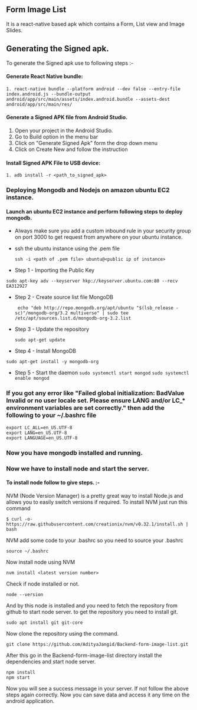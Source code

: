 ## Form Image List 

It is a react-native based apk which contains a Form, List view and Image Slides.

## Generating the Signed apk.
To generate the Signed apk use to following steps :-
####  Generate React Native bundle:

    1. react-native bundle --platform android --dev false --entry-file index.android.js --bundle-output android/app/src/main/assets/index.android.bundle --assets-dest android/app/src/main/res/ 

#### Generate a Signed APK file from Android Studio.

1. Open your project in the Android Studio.
2. Go to Build option in the menu bar
3. Click on "Generate Signed Apk" form the drop down menu
4. Click on Create New and follow the instruction 

####  Install Signed APK File to USB device:

    1. adb install -r <path_to_signed_apk> 

### Deploying Mongodb and Nodejs on amazon ubuntu EC2 instance.
#### Launch an ubuntu EC2 instance and perform following steps to deploy mongodb.

 - Always make sure you add a custom inbound rule in your security group on port 3000 to get request from anywhere on your ubuntu instance.
 - ssh the ubuntu instance using the .pem file
 

    ```ssh -i <path of .pem file> ubuntu@<public ip of instance>```

 -  Step 1 - Importing the Public Key
 
 ```sudo apt-key adv --keyserver hkp://keyserver.ubuntu.com:80 --recv EA312927```
 
 

 -  Step 2 - Create source list file MongoDB
 
	``` echo "deb http://repo.mongodb.org/apt/ubuntu "$(lsb_release -sc)"/mongodb-org/3.2 multiverse" | sudo tee /etc/apt/sources.list.d/mongodb-org-3.2.list```

 - Step 3 - Update the repository
 
	```sudo apt-get update```

 - Step 4 - Install MongoDB
 
 ```sudo apt-get install -y mongodb-org```

 - Step 5 - Start the daemon
 ``` sudo systemctl start mongod ```
  ``` sudo systemctl enable mongod ```

### If you got any error like "Failed global initialization: BadValue Invalid or no user locale set. Please ensure LANG and/or LC_* environment variables are set correctly." then add the following to your ~/.bashrc file 

    export LC_ALL=en_US.UTF-8
    export LANG=en_US.UTF-8
    export LANGUAGE=en_US.UTF-8
    

### Now you have mongodb installed and running.
### Now we have to install node and start the server.
#### To install node follow to give steps. :-

   NVM (Node Version Manager) is a pretty great way to install Node.js and allows you to easily switch versions if required. To install NVM just run this command
   

    $ curl -o- https://raw.githubusercontent.com/creationix/nvm/v0.32.1/install.sh | bash
NVM add some code to your .bashrc so you need to source your .bashrc

    source ~/.bashrc
Now install node using NVM

    nvm install <latest version number>
Check if node installed or not.

    node --version
And by this node is installed and you need to fetch the repository from github to start node server.
to get the repository you need to install git.

    sudo apt install git git-core
Now clone the repository using the command.

    git clone https://github.com/AdityaJangid/Backend-form-image-list.git
After this go in the Backend-form-image-list directory install the dependencies and start node server.

    npm install 
    npm start 
Now you will see a success message in your server. If not follow the above steps again correctly.
Now you can save data and access it any time on the android application.







